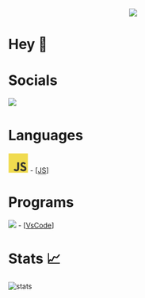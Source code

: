 <p align="middle"><img align="middle" style="width: 10px;" src="https://freepngimg.com/thumb/bart_simpson/84871-homer-bart-area-donuts-artwork-simpson-thumb.png"> </img>

# Hey 👋


# Socials 
<img src="https://discord.c99.nl/widget/theme-4/851599380670447657.png">


# Languages

<img src="https://raw.githubusercontent.com/devicons/devicon/2809b567852a4648062a2d3e7c1c531367458c0b/icons/javascript/javascript-original.svg" width="40"> - [[JS](https://www.javascript.com/)] 

# Programs

<img src ="https://blog.leonhassan.co.uk/content/images/2019/06/visual-studio-code.svg" width="50"> - [[VsCode](https://code.visualstudio.com/)]


# Stats 📈
![stats](https://github-readme-stats.vercel.app/api?username=0xtrent)   
